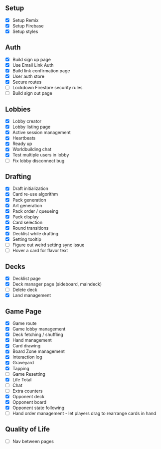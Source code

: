 ## Setup

- [x] Setup Remix
- [x] Setup Firebase
- [x] Setup styles

## Auth

- [x] Build sign up page
- [x] Use Email Link Auth
- [x] Build link confirmation page
- [x] User auth store
- [x] Secure routes
- [ ] Lockdown Firestore security rules
- [ ] Build sign out page

## Lobbies

- [x] Lobby creator
- [x] Lobby listing page
- [x] Active session management
- [x] Heartbeats
- [x] Ready up
- [x] Worldbuilding chat
- [x] Test multiple users in lobby
- [ ] Fix lobby disconnect bug

## Drafting

- [x] Draft initialization
- [x] Card re-use algorithm
- [x] Pack generation
- [x] Art generation
- [x] Pack order / queueing
- [x] Pack display
- [x] Card selection
- [x] Round transitions
- [x] Decklist while drafting
- [x] Setting tooltip
- [ ] Figure out weird setting sync issue
- [ ] Hover a card for flavor text

## Decks

- [x] Decklist page
- [x] Deck manager page (sideboard, maindeck)
- [ ] Delete deck
- [x] Land management

## Game Page

- [x] Game route
- [x] Game lobby management
- [x] Deck fetching / shuffling
- [x] Hand management
- [x] Card drawing
- [x] Board Zone management
- [x] Interaction log
- [x] Graveyard
- [x] Tapping
- [ ] Game Resetting
- [x] Life Total
- [ ] Chat
- [ ] Extra counters
- [x] Opponent deck
- [x] Opponent board
- [x] Opponent state following
- [ ] Hand order management - let players drag to rearrange cards in hand

## Quality of Life

- [ ] Nav between pages
